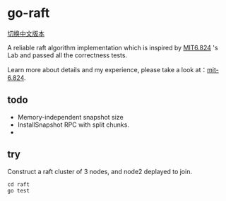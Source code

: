 # go-raft

[切换中文版本](https://github.com/owenliang/go-raft/blob/master/README-cn.md)

A reliable raft algorithm implementation which is inspired by [MIT6.824](https://pdos.csail.mit.edu/6.824/) 's Lab and passed all the correctness tests.

Learn more about details and my experience, please take a look at：[mit-6.824](https://github.com/owenliang/mit-6.824).

## todo

* Memory-independent snapshot size
* InstallSnapshot RPC with split chunks.
* 

## try

Construct a raft cluster of 3 nodes, and node2 deplayed to join.

```
cd raft
go test
```